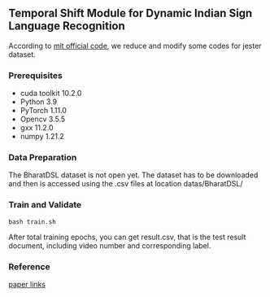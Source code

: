 ## Temporal Shift Module for Dynamic Indian Sign Language Recognition 

According to [mit official code](https://github.com/mit-han-lab/temporal-shift-module), 
we reduce and modify some codes for jester dataset.

### Prerequisites

* cuda toolkit 10.2.0
* Python 3.9
* PyTorch 1.11.0
* Opencv 3.5.5
* gxx 11.2.0
* numpy 1.21.2

### Data Preparation

The BharatDSL dataset is not open yet. 
The dataset has to be downloaded and then is accessed using the .csv files at location datas/BharatDSL/

### Train and Validate

`bash train.sh`

After total training epochs, you can get result.csv, 
that is the test result document, including video number and corresponding label.

### Reference

[paper links](https://arxiv.org/abs/1811.08383)
